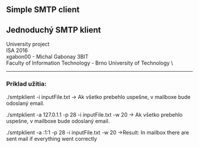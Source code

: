 ## Simple SMTP client
## Jednoduchý SMTP klient

University project\
ISA 2016\
xgabon00 - Michal Gabonay 3BIT \
Faculty of Information Technology - Brno University of Technology \

---
### Príklad užitia:
./smtpklient -i inputFile.txt
-> Ak všetko prebehlo uspešne, v mailboxe bude odoslaný email.

./smtpklient -a 127.0.1.1 -p 28 -i inputFile.txt -w 20
-> Ak všetko prebehlo uspešne, v mailboxe bude odoslaný email.

./smtpklient -a :1:1 -p 28 -i inputFile.txt -w 20
->Result: In mailbox there are sent mail if everything went correctly